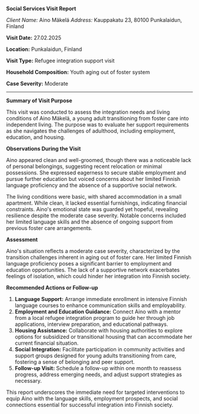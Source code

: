 **Social Services Visit Report**

*Client Name:* Aino Mäkelä
*Address:* Kauppakatu 23, 80100 Punkalaidun, Finland

**Visit Date:** 27.02.2025

**Location:** Punkalaidun, Finland

**Visit Type:** Refugee integration support visit

**Household Composition:** Youth aging out of foster system

**Case Severity:** Moderate

---

**Summary of Visit Purpose**

This visit was conducted to assess the integration needs and living conditions of Aino Mäkelä, a young adult transitioning from foster care into independent living. The purpose was to evaluate her support requirements as she navigates the challenges of adulthood, including employment, education, and housing.

**Observations During the Visit**

Aino appeared clean and well-groomed, though there was a noticeable lack of personal belongings, suggesting recent relocation or minimal possessions. She expressed eagerness to secure stable employment and pursue further education but voiced concerns about her limited Finnish language proficiency and the absence of a supportive social network.

The living conditions were basic, with shared accommodation in a small apartment. While clean, it lacked essential furnishings, indicating financial constraints. Aino's emotional state was guarded yet hopeful, revealing resilience despite the moderate case severity. Notable concerns included her limited language skills and the absence of ongoing support from previous foster care arrangements.

**Assessment**

Aino's situation reflects a moderate case severity, characterized by the transition challenges inherent in aging out of foster care. Her limited Finnish language proficiency poses a significant barrier to employment and education opportunities. The lack of a supportive network exacerbates feelings of isolation, which could hinder her integration into Finnish society.

**Recommended Actions or Follow-up**

1. **Language Support:** Arrange immediate enrollment in intensive Finnish language courses to enhance communication skills and employability.
2. **Employment and Education Guidance:** Connect Aino with a mentor from a local refugee integration program to guide her through job applications, interview preparation, and educational pathways.
3. **Housing Assistance:** Collaborate with housing authorities to explore options for subsidized or transitional housing that can accommodate her current financial situation.
4. **Social Integration:** Facilitate participation in community activities and support groups designed for young adults transitioning from care, fostering a sense of belonging and peer support.
5. **Follow-up Visit:** Schedule a follow-up within one month to reassess progress, address emerging needs, and adjust support strategies as necessary.

This report underscores the immediate need for targeted interventions to equip Aino with the language skills, employment prospects, and social connections essential for successful integration into Finnish society.